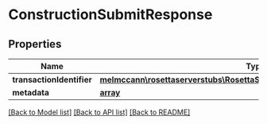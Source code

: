# ConstructionSubmitResponse

## Properties
Name | Type | Description | Notes
------------ | ------------- | ------------- | -------------
**transactionIdentifier** | [**melmccann\rosettaserverstubs\RosettaServerStubsModel\TransactionIdentifier**](TransactionIdentifier.md) |  | 
**metadata** | [**array**](.md) |  | [optional] 

[[Back to Model list]](../README.md#documentation-for-models) [[Back to API list]](../README.md#documentation-for-api-endpoints) [[Back to README]](../README.md)


